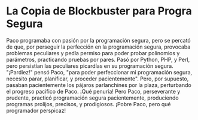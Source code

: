 # La Copia de Blockbuster para Progra Segura
Paco programaba con pasión por la programación segura, pero se percató de que, por perseguir la perfección en la programación segura, provocaba problemas peculiares y pedía permiso para poder probar polinomios y parámetros, practicando pruebas por pares. Pasó por Python, PHP, y Perl, pero persistían las peculiares picardías en su programación segura. "¡Pardiez!" pensó Paco, "para poder perfeccionar mi programación segura, necesito parar, planificar, y proceder pacientemente". Pero, por supuesto, pasaban pacientemente los pájaros parlanchines por la plaza, perturbando el progreso pacífico de Paco. ¡Qué penuria! Pero Paco, perseverante y prudente, practicó programación segura pacientemente, produciendo programas prolijos, precisos, y prodigiosos. ¡Pobre Paco, pero qué programador perspicaz!
